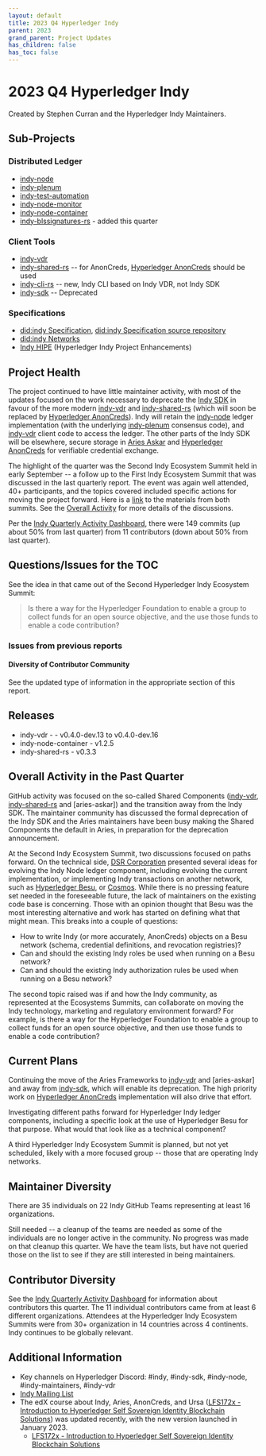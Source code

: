 ```yaml
---
layout: default
title: 2023 Q4 Hyperledger Indy
parent: 2023
grand_parent: Project Updates
has_children: false
has_toc: false
---
```


# 2023 Q4 Hyperledger Indy

Created by Stephen Curran and the Hyperledger Indy Maintainers.

## Sub-Projects

### **Distributed Ledger**

- [indy-node]
- [indy-plenum]
- [indy-test-automation]
- [indy-node-monitor]
- [indy-node-container]
- [indy-blssignatures-rs] - added this quarter

[indy-node]: https://github.com/hyperledger/indy-node
[indy-plenum]: https://github.com/hyperledger/indy-plenum
[indy-test-automation]: https://github.com/hyperledger/indy-test-automation
[indy-node-monitor]: https://github.com/hyperledger/indy-node-monitor
[indy-node-container]: https://github.com/hyperledger/indy-node-container
[indy-blssignatures-rs]: https://github.com/hyperledger/indy-blssignatures-rs

### **Client Tools**

- [indy-vdr]
- [indy-shared-rs] -- for AnonCreds, [Hyperledger AnonCreds] should be used
- [indy-cli-rs] -- new, Indy CLI based on Indy VDR, not Indy SDK
- [indy-sdk] -- Deprecated

[indy-vdr]: https://github.com/hyperledger/indy-vdr
[indy-shared-rs]: https://github.com/hyperledger/indy-shared-rs
[indy-cli-rs]: https://github.com/hyperledger/indy-cli-rs
[indy-sdk]: https://github.com/hyperledger/indy-sdk
[Indy SDK]: https://github.com/hyperledger/indy-sdk
[Aries Askar]: https://github.com/hyperledger/aries-askar
[Hyperledger AnonCreds]: https://github.com/hyperledger/anoncreds-rs

### **Specifications**

- [did:indy Specification], [did:indy Specification source repository]
- [did:indy Networks]
- [Indy HIPE] (Hyperledger Indy Project Enhancements)

[did:indy Specification]: https://hyperledger.github.io/indy-did-method/
[did:indy Specification source repository]: https://github.com/hyperledger/indy-did-method
[did:indy Networks]: https://github.com/hyperledger/indy-did-networks
[Indy HIPE]: https://github.com/hyperledger/indy-hipe

## Project Health

The project continued to have little maintainer activity, with most of the
updates focused on the work necessary to deprecate the [Indy SDK] in favour of
the more modern [indy-vdr] and [indy-shared-rs] (which will soon be replaced by
[Hyperledger AnonCreds]). Indy will retain the [indy-node] ledger implementation
(with the underlying [indy-plenum] consensus code), and [indy-vdr] client code
to access the ledger. The other parts of the Indy SDK will be elsewhere, secure
storage in [Aries Askar] and [Hyperledger AnonCreds] for verifiable credential
exchange.

The highlight of the quarter was the Second Indy Ecosystem Summit held in early
September -- a follow up to the First Indy Ecosystem Summit that was discussed
in the last quarterly report. The event was again well attended, 40+
participants, and the topics covered included specific actions for moving the
project forward. Here is a
[link](https://docs.google.com/document/d/1Gkd-V17tAYQFI4ymtIGUjfQxBlgOYVj0WBdX1ZdWA_g/edit?usp=sharing)
to the materials from both summits. See the [Overall
Activity](#overall-activity-in-the-past-quarter) for more details of the
discussions.

Per the [Indy Quarterly Activity Dashboard], there were 149 commits
(up about 50% from last quarter) from 11 contributors (down about 50% from last quarter).

[Indy Quarterly Activity Dashboard]: https://insights.lfx.linuxfoundation.org/projects/hyperledger%2Findy/dashboard;subTab=technical?time=%7B%22from%22:%222023-07-01T08:00:00.000Z%22,%22type%22:%22absolute%22,%22to%22:%222023-09-30T07:00:00.000Z%22%7D

## Questions/Issues for the TOC

See the idea in that came out of the Second Hyperledger Indy Ecosystem Summit:

> Is there a way for the Hyperledger Foundation to enable a group to collect
funds for an open source objective, and the use those funds to enable a code
contribution?

### Issues from previous reports

#### **Diversity of Contributor Community**

See the updated type of information in the appropriate section of this report.

## Releases

- indy-vdr -  - v0.4.0-dev.13 to v0.4.0-dev.16
- indy-node-container - v1.2.5
- indy-shared-rs - v0.3.3

## Overall Activity in the Past Quarter

GitHub activity was focused on the so-called Shared Components ([indy-vdr],
[indy-shared-rs] and [aries-askar]) and the transition away from the Indy SDK. The
maintainer community has discussed the formal deprecation of the Indy SDK and
the Aries maintainers have been busy making the Shared Components the default in
Aries, in preparation for the deprecation announcement.  

At the Second Indy Ecosystem Summit, two discussions focused on paths forward.
On the technical side, [DSR Corporation](https://en.dsr-corporation.com/)
presented several ideas for evolving the Indy Node ledger component, including
evolving the current implementation, or implementing Indy transactions on
another network, such as [Hyperledger Besu](https://www.hyperledger.org/projects/besu), or
[Cosmos](https://cosmos.network/). While there is no pressing feature set needed in the
foreseeable future, the lack of maintainers on the existing code base is concerning. Those
with an opinion thought that Besu was the most interesting alternative and work has
started on defining what that might mean. This breaks into a couple of questions:

* How to write Indy (or more accurately, AnonCreds) objects on a Besu network
  (schema, credential definitions, and revocation registries)?
* Can and should the existing Indy roles be used when running on a Besu network?
* Can and should the existing Indy authorization rules be used when running on a Besu network?

The second topic raised was if and how the Indy community, as represented at the
Ecosystems Summits, can collaborate on moving the Indy technology, marketing and
regulatory environment forward?  For example, is there a way for the Hyperledger
Foundation to enable a group to collect funds for an open source objective, and
then use those funds to enable a code contribution?

## Current Plans

Continuing the move of the Aries Frameworks to [indy-vdr] and [aries-askar] and away
from [indy-sdk], which will enable its deprecation. The high priority work on
[Hyperledger AnonCreds] implementation will also drive that effort.

Investigating different paths forward for Hyperledger Indy ledger components, including
a specific look at the use of Hyperledger Besu for that purpose. What would that look
like as a technical component?

A third Hyperledger Indy Ecosystem Summit is planned, but not yet scheduled, likely
with a more focused group -- those that are operating Indy networks.

## Maintainer Diversity

There are 35 individuals on 22 Indy GitHub Teams representing at least 16 organizations.

Still needed -- a cleanup of the teams are needed as some of the individuals are
no longer active in the community. No progress was made on that cleanup this
quarter. We have the team lists, but have not queried those on the list to see
if they are still interested in being maintainers.

## Contributor Diversity

See the [Indy Quarterly Activity Dashboard] for information about contributors
this quarter. The 11 individual contributors came from at least 6 different
organizations. Attendees at the Hyperledger Indy Ecosystem Summits were from 30+
organization in 14 countries across 4 continents. Indy continues to be globally
relevant.

## Additional Information

- Key channels on Hyperledger Discord: \#indy, \#indy-sdk,
\#indy-node, \#indy-maintainers, \#indy-vdr
- [Indy Mailing List](https://lists.hyperledger.org/g/indy)
- The edX course about Indy, Aries, AnonCreds, and Ursa ([LFS172x - Introduction
to Hyperledger Self Sovereign Identity Blockchain Solutions]) was updated
recently, with the new version launched in January 2023.
  - [LFS172x - Introduction to Hyperledger Self Sovereign Identity Blockchain Solutions]

[LFS172x - Introduction to Hyperledger Self Sovereign Identity Blockchain Solutions]: https://www.edx.org/course/identity-in-hyperledger-aries-indy-and-ursa
